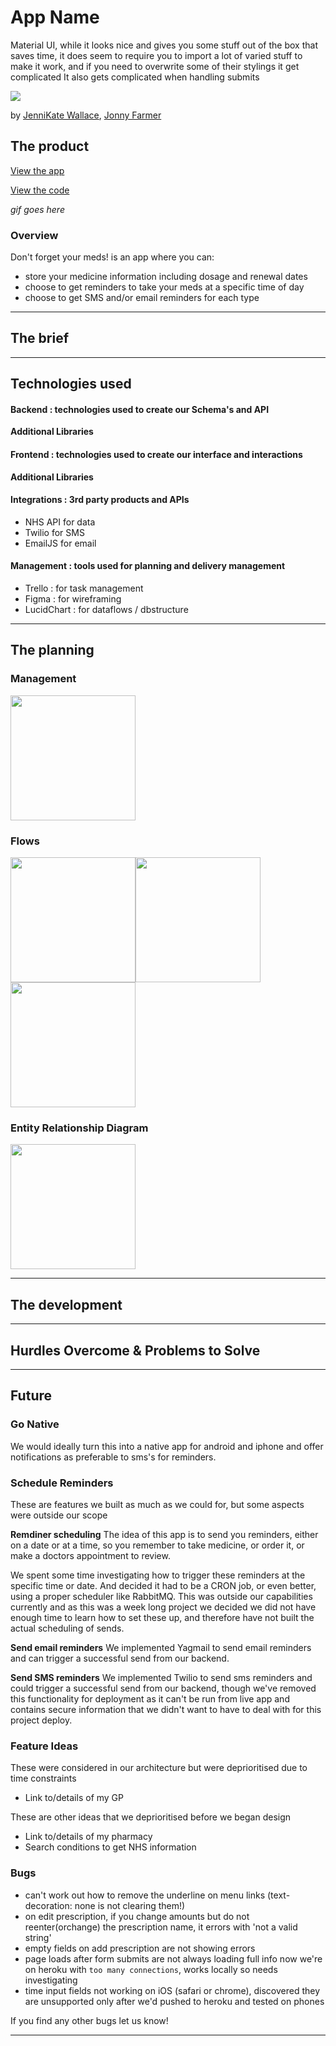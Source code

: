 # App Name

Material UI, while it looks nice and gives you some stuff out of the box that saves time, it does seem to require you to import a lot of varied stuff to make it work, and if you need to overwrite some of their stylings it get complicated
It also gets complicated when handling submits


<img src="https://github.com/jennikate/remember-your-meds/blob/development/readme-images/splash.png?raw=true">


by [JenniKate Wallace](https://github.com/jennikate), [Jonny Farmer](https://github.com/jonnysfarmer)

## The product

[View the app](http://take-your-medicine.herokuapp.com/#/)

[View the code](url)

_gif goes here_

### Overview

Don't forget your meds! is an app where you can:

- store your medicine information including dosage and renewal dates
- choose to get reminders to take your meds at a specific time of day
- choose to get SMS and/or email reminders for each type

----

## The brief


----

## Technologies used

#### Backend : technologies used to create our Schema's and API


**Additional Libraries**


#### Frontend : technologies used to create our interface and interactions

**Additional Libraries**

#### Integrations : 3rd party products and APIs

- NHS API for data
- Twilio for SMS
- EmailJS for email


#### Management : tools used for planning and delivery management

- Trello : for task management
- Figma : for wireframing
- LucidChart : for dataflows / dbstructure

----

## The planning

### Management

<img src="https://github.com/jennikate/remember-your-meds/blob/development/readme-images/trello-board.png?raw=true" width="200px">


### Flows

<img src="https://github.com/jennikate/remember-your-meds/blob/development/readme-images/flow-overview.png?raw=true" width="200px"><img src="https://github.com/jennikate/remember-your-meds/blob/development/readme-images/flow-create.png?raw=true" width="200px"><img src="https://github.com/jennikate/remember-your-meds/blob/development/readme-images/flow-remind.png?raw=true" width="200px">


### Entity Relationship Diagram
<img src="https://github.com/jennikate/remember-your-meds/blob/development/readme-images/erd.png?raw=true" width="200px">

----


## The development

----

## Hurdles Overcome & Problems to Solve

----

## Future

### Go Native

We would ideally turn this into a native app for android and iphone and offer notifications as preferable to sms's for reminders. 

### Schedule Reminders

These are features we built as much as we could for, but some aspects were outside our scope

**Remdiner scheduling**
The idea of this app is to send you reminders, either on a date or at a time, so you remember to take medicine, or order it, or make a doctors appointment to review.

We spent some time investigating how to trigger these reminders at the specific time or date. And decided it had to be a CRON job, or even better, using a proper scheduler like RabbitMQ. This was outside our capabilities currently and as this was a week long project we decided we did not have enough time to learn how to set these up, and therefore have not built the actual scheduling of sends.

**Send email reminders**
We implemented Yagmail to send email reminders and can trigger a successful send from our backend.

**Send SMS reminders**
We implemented Twilio to send sms reminders and could trigger a successful send from our backend, though we've removed this functionality for deployment as it can't be run from live app and contains secure information that we didn't want to have to deal with for this project deploy.

### Feature Ideas

These were considered in our architecture but were deprioritised due to time constraints

- Link to/details of my GP

These are other ideas that we deprioritised before we began design

- Link to/details of my pharmacy 
- Search conditions to get NHS information

### Bugs

 - can't work out how to remove the underline on menu links (text-decoration: none is not clearing them!)
 - on edit prescription, if you change amounts but do not reenter(orchange) the prescription name, it errors with 'not a valid string'
 - empty fields on add prescription are not showing errors
 - page loads after form submits are not always loading full info now we're on heroku with `too many connections`, works locally so needs investigating
 - time input fields not working on iOS (safari or chrome), discovered they are unsupported only after we'd pushed to heroku and tested on phones

If you find any other bugs let us know!


----
